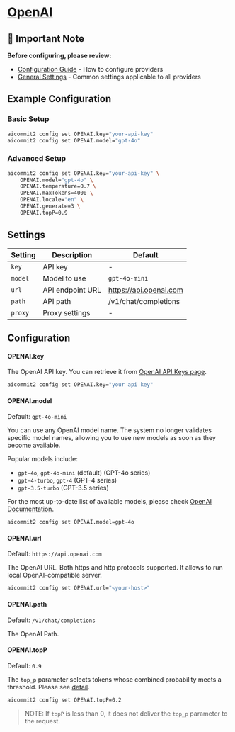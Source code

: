# <a href="https://openai.com/" target="_blank">OpenAI</a>

## 📌 Important Note

**Before configuring, please review:**

- [Configuration Guide](../../README.md#configuration) - How to configure providers
- [General Settings](../../README.md#general-settings) - Common settings applicable to all providers

## Example Configuration

### Basic Setup

```sh
aicommit2 config set OPENAI.key="your-api-key"
aicommit2 config set OPENAI.model="gpt-4o"
```

### Advanced Setup

```sh
aicommit2 config set OPENAI.key="your-api-key" \
    OPENAI.model="gpt-4o" \
    OPENAI.temperature=0.7 \
    OPENAI.maxTokens=4000 \
    OPENAI.locale="en" \
    OPENAI.generate=3 \
    OPENAI.topP=0.9
```

## Settings

| Setting | Description      | Default                |
| ------- | ---------------- | ---------------------- |
| `key`   | API key          | -                      |
| `model` | Model to use     | `gpt-4o-mini`          |
| `url`   | API endpoint URL | https://api.openai.com |
| `path`  | API path         | /v1/chat/completions   |
| `proxy` | Proxy settings   | -                      |

## Configuration

#### OPENAI.key

The OpenAI API key. You can retrieve it from [OpenAI API Keys page](https://platform.openai.com/account/api-keys).

```sh
aicommit2 config set OPENAI.key="your api key"
```

#### OPENAI.model

Default: `gpt-4o-mini`

You can use any OpenAI model name. The system no longer validates specific model names, allowing you to use new models as soon as they become available.

Popular models include:

- `gpt-4o`, `gpt-4o-mini` (default) (GPT-4o series)
- `gpt-4-turbo`, `gpt-4` (GPT-4 series)
- `gpt-3.5-turbo` (GPT-3.5 series)

For the most up-to-date list of available models, please check [OpenAI Documentation](https://platform.openai.com/docs/models/model-endpoint-compatibility).

```sh
aicommit2 config set OPENAI.model=gpt-4o
```

#### OPENAI.url

Default: `https://api.openai.com`

The OpenAI URL. Both https and http protocols supported. It allows to run local OpenAI-compatible server.

```sh
aicommit2 config set OPENAI.url="<your-host>"
```

#### OPENAI.path

Default: `/v1/chat/completions`

The OpenAI Path.

#### OPENAI.topP

Default: `0.9`

The `top_p` parameter selects tokens whose combined probability meets a threshold. Please see [detail](https://platform.openai.com/docs/api-reference/chat/create#chat-create-top_p).

```sh
aicommit2 config set OPENAI.topP=0.2
```

> NOTE: If `topP` is less than 0, it does not deliver the `top_p` parameter to the request.
